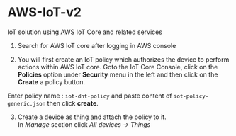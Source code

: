 # AWS-IoT-v2

IoT solution using AWS IoT Core and related services

1) Search for AWS IoT core after logging in AWS console

2) You will first create an IoT policy which authorizes the device to perform actions within AWS IoT core. Goto the IoT Core Console, click on the <b>Policies</b> option under <b>Security</b> menu in the left and then click on the <b>Create</b> a policy button.

Enter policy name : `iot-dht-policy` and paste content of `iot-policy-generic.json` then click <b>create</b>.


 3) Create a device as thing and attach the policy to it.  
 In <i>Manage</i> section click <i>All devices -> Things <ii>
